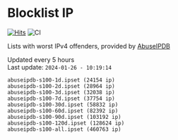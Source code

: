 # Blocklist IP

[![Hits](https://hits.seeyoufarm.com/api/count/incr/badge.svg?url=https%3A%2F%2Fgithub.com%2Fborestad%2Fblocklist-ip%2F&count_bg=%2379C83D&title_bg=%23555555&icon=&icon_color=%23E7E7E7&title=hits&edge_flat=false)](https://hits.seeyoufarm.com)  ![CI](https://img.shields.io/github/workflow/status/borestad/blocklist-ip/CI?style=flat-square)

Lists with worst IPv4 offenders, provided by [AbuseIPDB](https://www.abuseipdb.com/)

<!-- FOOTER-PLACEHOLDER -->
Updated every 5 hours<br>
Last update: `2024-01-26 - 10:19:14`
```
abuseipdb-s100-1d.ipset (24154 ip)
abuseipdb-s100-2d.ipset (28964 ip)
abuseipdb-s100-3d.ipset (32038 ip)
abuseipdb-s100-7d.ipset (37754 ip)
abuseipdb-s100-30d.ipset (58832 ip)
abuseipdb-s100-60d.ipset (82392 ip)
abuseipdb-s100-90d.ipset (103192 ip)
abuseipdb-s100-120d.ipset (128624 ip)
abuseipdb-s100-all.ipset (460763 ip)
```
